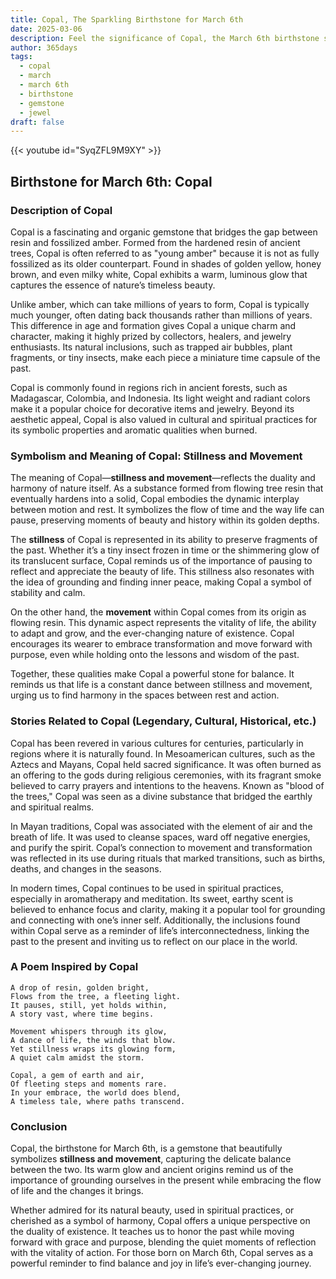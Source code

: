 ```yaml
---
title: Copal, The Sparkling Birthstone for March 6th
date: 2025-03-06
description: Feel the significance of Copal, the March 6th birthstone symbolizing Stillness and movement. Let its beauty and meaning brighten your day.
author: 365days
tags:
  - copal
  - march
  - march 6th
  - birthstone
  - gemstone
  - jewel
draft: false
---
```


{{< youtube id="SyqZFL9M9XY" >}}

## Birthstone for March 6th: Copal

### Description of Copal

Copal is a fascinating and organic gemstone that bridges the gap between resin and fossilized amber. Formed from the hardened resin of ancient trees, Copal is often referred to as "young amber" because it is not as fully fossilized as its older counterpart. Found in shades of golden yellow, honey brown, and even milky white, Copal exhibits a warm, luminous glow that captures the essence of nature’s timeless beauty.

Unlike amber, which can take millions of years to form, Copal is typically much younger, often dating back thousands rather than millions of years. This difference in age and formation gives Copal a unique charm and character, making it highly prized by collectors, healers, and jewelry enthusiasts. Its natural inclusions, such as trapped air bubbles, plant fragments, or tiny insects, make each piece a miniature time capsule of the past.

Copal is commonly found in regions rich in ancient forests, such as Madagascar, Colombia, and Indonesia. Its light weight and radiant colors make it a popular choice for decorative items and jewelry. Beyond its aesthetic appeal, Copal is also valued in cultural and spiritual practices for its symbolic properties and aromatic qualities when burned.

### Symbolism and Meaning of Copal: Stillness and Movement

The meaning of Copal—**stillness and movement**—reflects the duality and harmony of nature itself. As a substance formed from flowing tree resin that eventually hardens into a solid, Copal embodies the dynamic interplay between motion and rest. It symbolizes the flow of time and the way life can pause, preserving moments of beauty and history within its golden depths.

The **stillness** of Copal is represented in its ability to preserve fragments of the past. Whether it’s a tiny insect frozen in time or the shimmering glow of its translucent surface, Copal reminds us of the importance of pausing to reflect and appreciate the beauty of life. This stillness also resonates with the idea of grounding and finding inner peace, making Copal a symbol of stability and calm.

On the other hand, the **movement** within Copal comes from its origin as flowing resin. This dynamic aspect represents the vitality of life, the ability to adapt and grow, and the ever-changing nature of existence. Copal encourages its wearer to embrace transformation and move forward with purpose, even while holding onto the lessons and wisdom of the past.

Together, these qualities make Copal a powerful stone for balance. It reminds us that life is a constant dance between stillness and movement, urging us to find harmony in the spaces between rest and action.

### Stories Related to Copal (Legendary, Cultural, Historical, etc.)

Copal has been revered in various cultures for centuries, particularly in regions where it is naturally found. In Mesoamerican cultures, such as the Aztecs and Mayans, Copal held sacred significance. It was often burned as an offering to the gods during religious ceremonies, with its fragrant smoke believed to carry prayers and intentions to the heavens. Known as "blood of the trees," Copal was seen as a divine substance that bridged the earthly and spiritual realms.

In Mayan traditions, Copal was associated with the element of air and the breath of life. It was used to cleanse spaces, ward off negative energies, and purify the spirit. Copal’s connection to movement and transformation was reflected in its use during rituals that marked transitions, such as births, deaths, and changes in the seasons.

In modern times, Copal continues to be used in spiritual practices, especially in aromatherapy and meditation. Its sweet, earthy scent is believed to enhance focus and clarity, making it a popular tool for grounding and connecting with one’s inner self. Additionally, the inclusions found within Copal serve as a reminder of life’s interconnectedness, linking the past to the present and inviting us to reflect on our place in the world.

### A Poem Inspired by Copal

```
A drop of resin, golden bright,  
Flows from the tree, a fleeting light.  
It pauses, still, yet holds within,  
A story vast, where time begins.  

Movement whispers through its glow,  
A dance of life, the winds that blow.  
Yet stillness wraps its glowing form,  
A quiet calm amidst the storm.  

Copal, a gem of earth and air,  
Of fleeting steps and moments rare.  
In your embrace, the world does blend,  
A timeless tale, where paths transcend.  
```

### Conclusion

Copal, the birthstone for March 6th, is a gemstone that beautifully symbolizes **stillness and movement**, capturing the delicate balance between the two. Its warm glow and ancient origins remind us of the importance of grounding ourselves in the present while embracing the flow of life and the changes it brings.

Whether admired for its natural beauty, used in spiritual practices, or cherished as a symbol of harmony, Copal offers a unique perspective on the duality of existence. It teaches us to honor the past while moving forward with grace and purpose, blending the quiet moments of reflection with the vitality of action. For those born on March 6th, Copal serves as a powerful reminder to find balance and joy in life’s ever-changing journey.